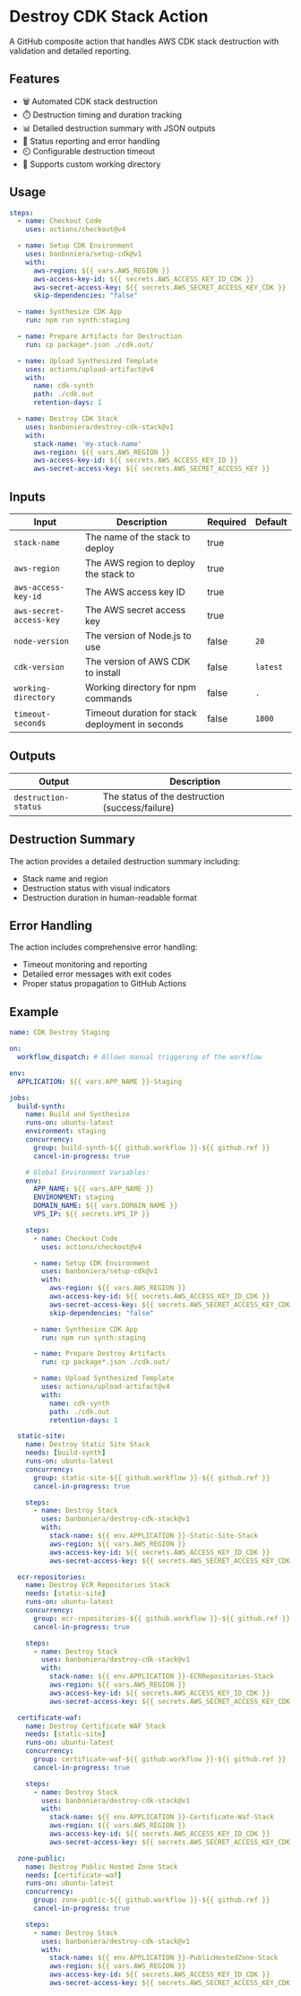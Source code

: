 # Destroy CDK Stack Action

A GitHub composite action that handles AWS CDK stack destruction with validation and detailed reporting.

## Features

- 🗑️ Automated CDK stack destruction
- ⏱️ Destruction timing and duration tracking
- 📊 Detailed destruction summary with JSON outputs
- 🔄 Status reporting and error handling
- ⏲️ Configurable destruction timeout
- 📁 Supports custom working directory

## Usage

```yaml
steps:
  - name: Checkout Code
    uses: actions/checkout@v4

  - name: Setup CDK Environment
    uses: banboniera/setup-cdk@v1
    with:
      aws-region: ${{ vars.AWS_REGION }}
      aws-access-key-id: ${{ secrets.AWS_ACCESS_KEY_ID_CDK }}
      aws-secret-access-key: ${{ secrets.AWS_SECRET_ACCESS_KEY_CDK }}
      skip-dependencies: "false"

  - name: Synthesize CDK App
    run: npm run synth:staging

  - name: Prepare Artifacts for Destruction
    run: cp package*.json ./cdk.out/

  - name: Upload Synthesized Template
    uses: actions/upload-artifact@v4
    with:
      name: cdk-synth
      path: ./cdk.out
      retention-days: 1

  - name: Destroy CDK Stack
    uses: banboniera/destroy-cdk-stack@v1
    with:
      stack-name: 'my-stack-name'
      aws-region: ${{ vars.AWS_REGION }}
      aws-access-key-id: ${{ secrets.AWS_ACCESS_KEY_ID }}
      aws-secret-access-key: ${{ secrets.AWS_SECRET_ACCESS_KEY }}
```

## Inputs

| Input | Description | Required | Default |
|-------|-------------|----------|---------|
| `stack-name` | The name of the stack to deploy | true | |
| `aws-region` | The AWS region to deploy the stack to | true | |
| `aws-access-key-id` | The AWS access key ID | true | |
| `aws-secret-access-key` | The AWS secret access key | true | |
| `node-version` | The version of Node.js to use | false | `20` |
| `cdk-version` | The version of AWS CDK to install | false | `latest` |
| `working-directory` | Working directory for npm commands | false | `.` |
| `timeout-seconds` | Timeout duration for stack deployment in seconds | false | `1800` |

## Outputs

| Output | Description |
|--------|-------------|
| `destruction-status` | The status of the destruction (success/failure) |

## Destruction Summary

The action provides a detailed destruction summary including:

- Stack name and region
- Destruction status with visual indicators
- Destruction duration in human-readable format

## Error Handling

The action includes comprehensive error handling:

- Timeout monitoring and reporting
- Detailed error messages with exit codes
- Proper status propagation to GitHub Actions

## Example

```yaml
name: CDK Destroy Staging

on:
  workflow_dispatch: # Allows manual triggering of the workflow

env:
  APPLICATION: ${{ vars.APP_NAME }}-Staging

jobs:
  build-synth:
    name: Build and Synthesize
    runs-on: ubuntu-latest
    environment: staging
    concurrency:
      group: build-synth-${{ github.workflow }}-${{ github.ref }}
      cancel-in-progress: true

    # Global Environment Variables:
    env:
      APP_NAME: ${{ vars.APP_NAME }}
      ENVIRONMENT: staging
      DOMAIN_NAME: ${{ vars.DOMAIN_NAME }}
      VPS_IP: ${{ secrets.VPS_IP }}

    steps:
      - name: Checkout Code
        uses: actions/checkout@v4

      - name: Setup CDK Environment
        uses: banboniera/setup-cdk@v1
        with:
          aws-region: ${{ vars.AWS_REGION }}
          aws-access-key-id: ${{ secrets.AWS_ACCESS_KEY_ID_CDK }}
          aws-secret-access-key: ${{ secrets.AWS_SECRET_ACCESS_KEY_CDK }}
          skip-dependencies: "false"

      - name: Synthesize CDK App
        run: npm run synth:staging

      - name: Prepare Destroy Artifacts
        run: cp package*.json ./cdk.out/

      - name: Upload Synthesized Template
        uses: actions/upload-artifact@v4
        with:
          name: cdk-synth
          path: ./cdk.out
          retention-days: 1

  static-site:
    name: Destroy Static Site Stack
    needs: [build-synth]
    runs-on: ubuntu-latest
    concurrency:
      group: static-site-${{ github.workflow }}-${{ github.ref }}
      cancel-in-progress: true

    steps:
      - name: Destroy Stack
        uses: banboniera/destroy-cdk-stack@v1
        with:
          stack-name: ${{ env.APPLICATION }}-Static-Site-Stack
          aws-region: ${{ vars.AWS_REGION }}
          aws-access-key-id: ${{ secrets.AWS_ACCESS_KEY_ID_CDK }}
          aws-secret-access-key: ${{ secrets.AWS_SECRET_ACCESS_KEY_CDK }}

  ecr-repositories:
    name: Destroy ECR Repositories Stack
    needs: [static-site]
    runs-on: ubuntu-latest
    concurrency:
      group: ecr-repositories-${{ github.workflow }}-${{ github.ref }}
      cancel-in-progress: true

    steps:
      - name: Destroy Stack
        uses: banboniera/destroy-cdk-stack@v1
        with:
          stack-name: ${{ env.APPLICATION }}-ECRRepositories-Stack
          aws-region: ${{ vars.AWS_REGION }}
          aws-access-key-id: ${{ secrets.AWS_ACCESS_KEY_ID_CDK }}
          aws-secret-access-key: ${{ secrets.AWS_SECRET_ACCESS_KEY_CDK }}

  certificate-waf:
    name: Destroy Certificate WAF Stack
    needs: [static-site]
    runs-on: ubuntu-latest
    concurrency:
      group: certificate-waf-${{ github.workflow }}-${{ github.ref }}
      cancel-in-progress: true

    steps:
      - name: Destroy Stack
        uses: banboniera/destroy-cdk-stack@v1
        with:
          stack-name: ${{ env.APPLICATION }}-Certificate-Waf-Stack
          aws-region: ${{ vars.AWS_REGION }}
          aws-access-key-id: ${{ secrets.AWS_ACCESS_KEY_ID_CDK }}
          aws-secret-access-key: ${{ secrets.AWS_SECRET_ACCESS_KEY_CDK }}

  zone-public:
    name: Destroy Public Hosted Zone Stack
    needs: [certificate-waf]
    runs-on: ubuntu-latest
    concurrency:
      group: zone-public-${{ github.workflow }}-${{ github.ref }}
      cancel-in-progress: true

    steps:
      - name: Destroy Stack
        uses: banboniera/destroy-cdk-stack@v1
        with:
          stack-name: ${{ env.APPLICATION }}-PublicHostedZone-Stack
          aws-region: ${{ vars.AWS_REGION }}
          aws-access-key-id: ${{ secrets.AWS_ACCESS_KEY_ID_CDK }}
          aws-secret-access-key: ${{ secrets.AWS_SECRET_ACCESS_KEY_CDK }}
```

